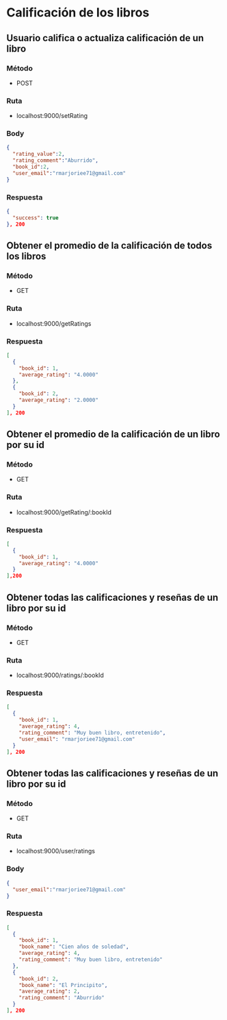 # Calificación de los libros

## Usuario califica o actualiza calificación de un libro

### Método
* POST

### Ruta 
* localhost:9000/setRating

### Body
```json
{
  "rating_value":2,
  "rating_comment":"Aburrido",
  "book_id":2,
  "user_email":"rmarjoriee71@gmail.com"
}
```

### Respuesta
```json
{
  "success": true
}, 200
```

## Obtener el promedio de la calificación de todos los libros

### Método
* GET

### Ruta
* localhost:9000/getRatings

### Respuesta
```json
[
  {
    "book_id": 1,
    "average_rating": "4.0000"
  },
  {
    "book_id": 2,
    "average_rating": "2.0000"
  }
], 200
```

## Obtener el promedio de la calificación de un libro por su id

### Método
* GET

### Ruta
* localhost:9000/getRating/:bookId

### Respuesta
```json
[
  {
    "book_id": 1,
    "average_rating": "4.0000"
  }
],200
```


## Obtener todas las calificaciones y reseñas de un libro por su id

### Método
* GET

### Ruta
* localhost:9000/ratings/:bookId

### Respuesta
```json
[
  {
    "book_id": 1,
    "average_rating": 4,
    "rating_comment": "Muy buen libro, entretenido",
    "user_email": "rmarjoriee71@gmail.com"
  }
], 200
```

## Obtener todas las calificaciones y reseñas de un libro por su id

### Método
* GET

### Ruta
* localhost:9000/user/ratings

### Body
```json
{
  "user_email":"rmarjoriee71@gmail.com"
}
```

### Respuesta
```json
[
  {
    "book_id": 1,
    "book_name": "Cien años de soledad",
    "average_rating": 4,
    "rating_comment": "Muy buen libro, entretenido"
  },
  {
    "book_id": 2,
    "book_name": "El Principito",
    "average_rating": 2,
    "rating_comment": "Aburrido"
  }
], 200
```